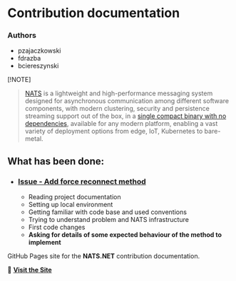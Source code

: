 # Contribution documentation

### Authors

- pzajaczkowski
- fdrazba
- bciereszynski

[!NOTE]
>[NATS](https://nats.io) is a lightweight and high-performance messaging system designed for asynchronous communication among
>different software components, with modern clustering, security and persistence streaming support
>out of the box, in a [single compact binary with no dependencies](https://nats.io/download/), available for any modern
>platform, enabling a vast variety of deployment options from edge, IoT, Kubernetes to bare-metal.

## What has been done:

- ### **[Issue - Add force reconnect method](https://github.com/nats-io/nats.net/issues/479)**
  - Reading project documentation
  - Setting up local environment
  - Getting familiar with code base and used conventions
  - Trying to understand problem and NATS infrastructure
  - First code changes
  - **Asking for details of some expected behaviour of the method to implement**

GitHub Pages site for the **NATS.NET** contribution documentation.

🔗 **[Visit the Site](https://github.com/pzajaczkowski/nats.net/)**
